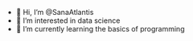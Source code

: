 - 👋 Hi, I’m @SanaAtlantis
- 👀 I’m interested in data science
- 🌱 I’m currently learning the basics of programming


<!---
SanaAtlantis/SanaAtlantis is a ✨ special ✨ repository because its `README.md` (this file) appears on your GitHub profile.
You can click the Preview link to take a look at your changes.
--->
